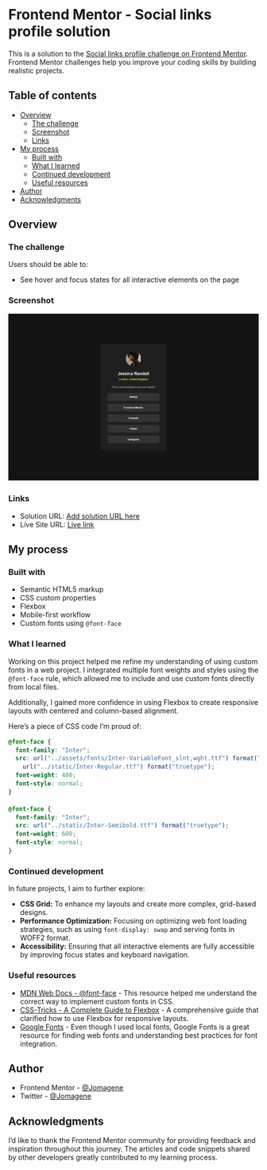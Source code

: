 # Frontend Mentor - Social links profile solution

This is a solution to the [Social links profile challenge on Frontend Mentor](https://www.frontendmentor.io/challenges/social-links-profile-UG32l9m6dQ). Frontend Mentor challenges help you improve your coding skills by building realistic projects.

## Table of contents

- [Overview](#overview)
  - [The challenge](#the-challenge)
  - [Screenshot](#screenshot)
  - [Links](#links)
- [My process](#my-process)
  - [Built with](#built-with)
  - [What I learned](#what-i-learned)
  - [Continued development](#continued-development)
  - [Useful resources](#useful-resources)
- [Author](#author)
- [Acknowledgments](#acknowledgments)

## Overview

### The challenge

Users should be able to:

- See hover and focus states for all interactive elements on the page

### Screenshot

![](./screenshot.png)

### Links

- Solution URL: [Add solution URL here](https://your-solution-url.com)
- Live Site URL: [Live link](https://jomagene.github.io/social-links-profile/)

## My process

### Built with

- Semantic HTML5 markup
- CSS custom properties
- Flexbox
- Mobile-first workflow
- Custom fonts using `@font-face`

### What I learned

Working on this project helped me refine my understanding of using custom fonts in a web project. I integrated multiple font weights and styles using the `@font-face` rule, which allowed me to include and use custom fonts directly from local files.

Additionally, I gained more confidence in using Flexbox to create responsive layouts with centered and column-based alignment.

Here’s a piece of CSS code I’m proud of:

```css
@font-face {
  font-family: "Inter";
  src: url("../assets/fonts/Inter-VariableFont_slnt,wght.ttf") format("truetype"),
    url("../static/Inter-Regular.ttf") format("truetype");
  font-weight: 400;
  font-style: normal;
}

@font-face {
  font-family: "Inter";
  src: url("../static/Inter-Semibold.ttf") format("truetype");
  font-weight: 600;
  font-style: normal;
}
```

### Continued development

In future projects, I aim to further explore:

- **CSS Grid:** To enhance my layouts and create more complex, grid-based designs.
- **Performance Optimization:** Focusing on optimizing web font loading strategies, such as using `font-display: swap` and serving fonts in WOFF2 format.
- **Accessibility:** Ensuring that all interactive elements are fully accessible by improving focus states and keyboard navigation.

### Useful resources

- [MDN Web Docs - @font-face](https://developer.mozilla.org/en-US/docs/Web/CSS/@font-face) - This resource helped me understand the correct way to implement custom fonts in CSS.
- [CSS-Tricks - A Complete Guide to Flexbox](https://css-tricks.com/snippets/css/a-guide-to-flexbox/) - A comprehensive guide that clarified how to use Flexbox for responsive layouts.
- [Google Fonts](https://fonts.google.com/) - Even though I used local fonts, Google Fonts is a great resource for finding web fonts and understanding best practices for font integration.

## Author

- Frontend Mentor - [@Jomagene](https://www.frontendmentor.io/profile/Jomagene)
- Twitter - [@Jomagene](https://www.twitter.com/Jomagene)

## Acknowledgments

I’d like to thank the Frontend Mentor community for providing feedback and inspiration throughout this journey. The articles and code snippets shared by other developers greatly contributed to my learning process.
